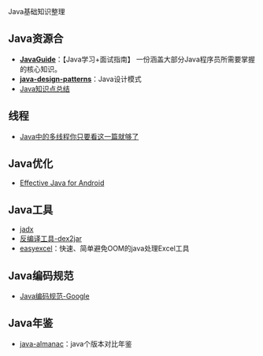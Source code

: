 Java基础知识整理

## Java资源合

* [**JavaGuide**](https://github.com/Snailclimb/JavaGuide)：【Java学习+面试指南】 一份涵盖大部分Java程序员所需要掌握的核心知识。
* [**java-design-patterns**](https://github.com/iluwatar/java-design-patterns)：Java设计模式
* [Java知识点总结](/Java/JavaSummary.md)

## 线程

* [Java中的多线程你只要看这一篇就够了](https://www.cnblogs.com/wxd0108/p/5479442.html)

## Java优化

* [Effective Java for Android](/Java/Effect/EffectiveJava4Android.md)

## Java工具

* [jadx](https://github.com/skylot/jadx)
* [反编译工具-dex2jar](https://github.com/pxb1988/dex2jar)
* [easyexcel](https://github.com/alibaba/easyexcel)：快速、简单避免OOM的java处理Excel工具

## Java编码规范

* [Java编码规范-Google](/Standard/JavaStandard.md)

## Java年鉴

* [java-almanac](https://github.com/marchof/java-almanac)：java个版本对比年鉴

